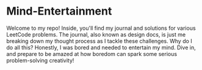 # Mind-Entertainment

Welcome to my repo! Inside, you'll find my journal and solutions for various LeetCode problems. The journal, also known as design docs, is just me breaking down my thought process as I tackle these challenges. Why do I do all this? Honestly, I was bored and needed to entertain my mind. Dive in, and prepare to be amazed at how boredom can spark some serious problem-solving creativity!
